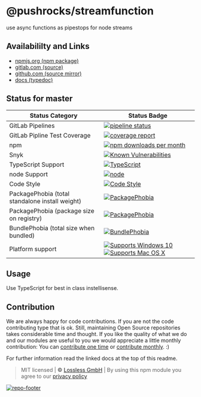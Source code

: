 # @pushrocks/streamfunction
use async functions as pipestops for node streams

## Availabililty and Links
* [npmjs.org (npm package)](https://www.npmjs.com/package/@pushrocks/streamfunction)
* [gitlab.com (source)](https://gitlab.com/pushrocks/streamfunction)
* [github.com (source mirror)](https://github.com/pushrocks/streamfunction)
* [docs (typedoc)](https://pushrocks.gitlab.io/streamfunction/)

## Status for master

Status Category | Status Badge
-- | --
GitLab Pipelines | [![pipeline status](https://gitlab.com/pushrocks/streamfunction/badges/master/pipeline.svg)](https://lossless.cloud)
GitLab Pipline Test Coverage | [![coverage report](https://gitlab.com/pushrocks/streamfunction/badges/master/coverage.svg)](https://lossless.cloud)
npm | [![npm downloads per month](https://badgen.net/npm/dy/@pushrocks/streamfunction)](https://lossless.cloud)
Snyk | [![Known Vulnerabilities](https://badgen.net/snyk/pushrocks/streamfunction)](https://lossless.cloud)
TypeScript Support | [![TypeScript](https://badgen.net/badge/TypeScript/>=%203.x/blue?icon=typescript)](https://lossless.cloud)
node Support | [![node](https://img.shields.io/badge/node->=%2010.x.x-blue.svg)](https://nodejs.org/dist/latest-v10.x/docs/api/)
Code Style | [![Code Style](https://badgen.net/badge/style/prettier/purple)](https://lossless.cloud)
PackagePhobia (total standalone install weight) | [![PackagePhobia](https://badgen.net/packagephobia/install/@pushrocks/streamfunction)](https://lossless.cloud)
PackagePhobia (package size on registry) | [![PackagePhobia](https://badgen.net/packagephobia/publish/@pushrocks/streamfunction)](https://lossless.cloud)
BundlePhobia (total size when bundled) | [![BundlePhobia](https://badgen.net/bundlephobia/minzip/@pushrocks/streamfunction)](https://lossless.cloud)
Platform support | [![Supports Windows 10](https://badgen.net/badge/supports%20Windows%2010/yes/green?icon=windows)](https://lossless.cloud) [![Supports Mac OS X](https://badgen.net/badge/supports%20Mac%20OS%20X/yes/green?icon=apple)](https://lossless.cloud)

## Usage

Use TypeScript for best in class instellisense.


## Contribution

We are always happy for code contributions. If you are not the code contributing type that is ok. Still, maintaining Open Source repositories takes considerable time and thought. If you like the quality of what we do and our modules are useful to you we would appreciate a little monthly contribution: You can [contribute one time](https://lossless.link/contribute-onetime) or [contribute monthly](https://lossless.link/contribute). :)

For further information read the linked docs at the top of this readme.

> MIT licensed | **&copy;** [Lossless GmbH](https://lossless.gmbh)
| By using this npm module you agree to our [privacy policy](https://lossless.gmbH/privacy)

[![repo-footer](https://lossless.gitlab.io/publicrelations/repofooter.svg)](https://maintainedby.lossless.com)
